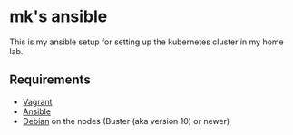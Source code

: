 # mk's ansible

This is my ansible setup for setting up the kubernetes cluster in my home lab.

## Requirements

* [Vagrant]
* [Ansible]
* [Debian] on the nodes (Buster (aka version 10) or newer)

[ansible]: https://ansible.com/
[ansible galaxy]: https://galaxy.ansible.com/
[debian]: https://www.debian.org
[vagrant]: https://www.vagrantup.com/
